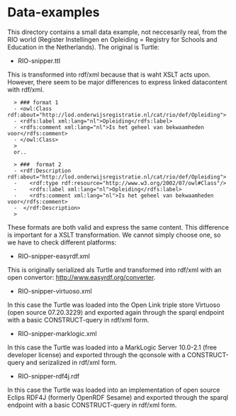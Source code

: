 # Data-examples

This directory contains  a small data example, not neccesarily real, from the RIO world (Register Instellingen en Opleiding = Registry for Schools and Education in the Netherlands). The original is Turtle:

* RIO-snipper.ttl

This is transformed into rdf/xml because that is waht XSLT acts upon. However, there seem to be major differences to express linked datacontent with rdf/xml. 

      > ### format 1
      - <owl:Class rdf:about="http://lod.onderwijsregistratie.nl/cat/rio/def/Opleiding">
      -	<rdfs:label xml:lang="nl">Opleiding</rdfs:label>
      -	<rdfs:comment xml:lang="nl">Is het geheel van bekwaamheden voor</rdfs:comment>
      - </owl:Class>
      >
      or..

      > ###  format 2
      - <rdf:Description rdf:about="http://lod.onderwijsregistratie.nl/cat/rio/def/Opleiding">
      -    <rdf:type rdf:resource="http://www.w3.org/2002/07/owl#Class"/>
      -    <rdfs:label xml:lang="nl">Opleiding</rdfs:label>
      -    <rdfs:comment xml:lang="nl">Is het geheel van bekwaamheden voor</rdfs:comment>
      -  </rdf:Description>
      >

These formats are both valid and express the same content. This difference is important for a XSLT transformation.  We cannot simply choose one, so we have to check different platforms:

* RIO-snipper-easyrdf.xml

This is originally serialized als Turtle and transformed into  rdf/xml  with an open convertor: 
http://www.easyrdf.org/converter. 

* RIO-snipper-virtuoso.xml

In this case the Turtle was loaded into the Open Link triple store Virtuoso (open source 07.20.3229) and exported again through the sparql endpoint with a basic CONSTRUCT-query in rdf/xml form.

* RIO-snipper-marklogic.xml

In this case the Turtle was loaded into a MarkLogic Server 10.0-2.1 (free developer license) and exported through the qconsole with a CONSTRUCT-query and  serizalized in rdf/xml form.

* RIO-snipper-rdf4j.rdf

In this case the Turtle was loaded into an implementation of  open source Eclips RDF4J (formerly OpenRDF Sesame) and exported through the sparql endpoint with a basic CONSTRUCT-query in rdf/xml form.






